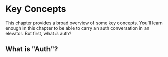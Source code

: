 # Key Concepts

This chapter provides a broad overview of some key concepts. You'll learn enough in this chapter to be able to carry an auth conversation in an elevator. But first, what _is_ auth?

## What is "Auth"?

